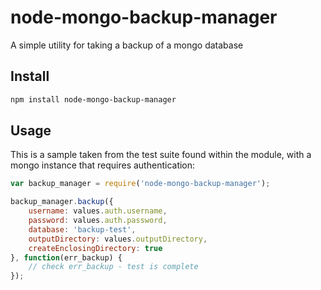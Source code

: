 node-mongo-backup-manager
=========================

A simple utility for taking a backup of a mongo database

## Install

```bash
npm install node-mongo-backup-manager
```

## Usage

This is a sample taken from the test suite found within the module, with a mongo instance that requires authentication:

```javascript
var backup_manager = require('node-mongo-backup-manager');

backup_manager.backup({
    username: values.auth.username,
    password: values.auth.password,
    database: 'backup-test',
    outputDirectory: values.outputDirectory,
    createEnclosingDirectory: true
}, function(err_backup) {
    // check err_backup - test is complete
});
```